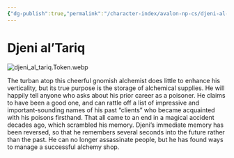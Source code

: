 ```yaml
---
{"dg-publish":true,"permalink":"/character-index/avalon-np-cs/djeni-al-tariq/","title":"Djeni al’Tariq","tags":["JournalEntryPage"]}
---
```


# Djeni al’Tariq
![djeni_al_tariq.Token.webp](/img/user/Voidbound%20token%20images/djeni_al_tariq.Token.webp)

The turban atop this cheerful gnomish alchemist does little to enhance his verticality, but its true purpose is the storage of alchemical supplies. He will happily tell anyone who asks about his prior career as a poisoner. He claims to have been a good one, and can rattle off a list of impressive and important-sounding names of his past “clients” who became acquainted with his poisons firsthand. That all came to an end in a magical accident decades ago, which scrambled his memory. Djeni’s immediate memory has been reversed, so that he remembers several seconds into the future rather than the past. He can no longer assassinate people, but he has found ways to manage a successful alchemy shop.

